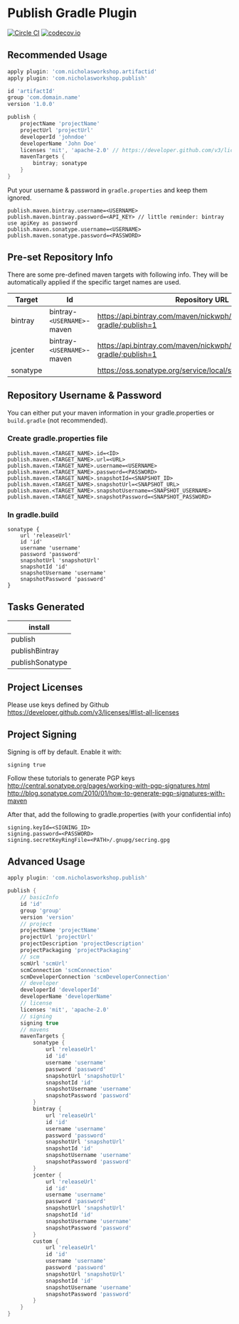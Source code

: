 # Publish Gradle Plugin

[![Circle CI](https://circleci.com/gh/nickwph/publish-gradle.svg?style=shield)](https://circleci.com/gh/nickwph/publish-gradle)
[![codecov.io](https://codecov.io/github/nickwph/publish-gradle/coverage.svg?branch=master)](https://codecov.io/github/nickwph/publish-gradle?branch=master)

## Recommended Usage

``` groovy
apply plugin: 'com.nicholasworkshop.artifactid'
apply plugin: 'com.nicholasworkshop.publish'

id 'artifactId'
group 'com.domain.name'
version '1.0.0'

publish {
    projectName 'projectName'
    projectUrl 'projectUrl'
    developerId 'johndoe'
    developerName 'John Doe'
    licenses 'mit', 'apache-2.0' // https://developer.github.com/v3/licenses/#list-all-licenses
    mavenTargets {
        bintray; sonatype
    }
}
```

Put your username & password in <code>gradle.properties</code> and keep them ignored.

```properties
publish.maven.bintray.username=<USERNAME>
publish.maven.bintray.password=<API_KEY> // little reminder: bintray use apiKey as password
publish.maven.sonatype.username=<USERNAME>
publish.maven.sonatype.password=<PASSWORD>
```


## Pre-set Repository Info

There are some pre-defined maven targets with following info. They will be automatically applied if the specific target names are used.

| Target   | Id                       | Repository URL                                                           | Snapshot Repository URL                                   |
| -------  | ------------------------ | ------------------------------------------------------------------------ | --------------------------------------------------------- |
| bintray  | bintray-<code>\<USERNAME\></code>-maven | https://api.bintray.com/maven/nickwph/maven/artifactid-gradle/;publish=1 | https://oss.jfrog.org/artifactory/list/oss-snapshot-local |
| jcenter  | bintray-<code>\<USERNAME\></code>-maven | https://api.bintray.com/maven/nickwph/maven/artifactid-gradle/;publish=1 | https://oss.jfrog.org/artifactory/list/oss-snapshot-local |
| sonatype |                          | https://oss.sonatype.org/service/local/staging/deploy/maven2             | https://oss.sonatype.org/content/repositories/snapshots   |

## Repository Username & Password

You can either put your maven information in your gradle.properties or <code>build.gradle</code> (not recommended).

### Create gradle.properties file

```properties
publish.maven.<TARGET_NAME>.id=<ID>
publish.maven.<TARGET_NAME>.url=<URL>
publish.maven.<TARGET_NAME>.username=<USERNAME>
publish.maven.<TARGET_NAME>.password=<PASSWORD>
publish.maven.<TARGET_NAME>.snapshotId=<SNAPSHOT_ID>
publish.maven.<TARGET_NAME>.snapshotUrl=<SNAPSHOT_URL>
publish.maven.<TARGET_NAME>.snapshotUsername=<SNAPSHOT_USERNAME>
publish.maven.<TARGET_NAME>.snapshotPassword=<SNAPSHOT_PASSWORD>

```

### In gradle.build

```
sonatype {
    url 'releaseUrl'
    id 'id'
    username 'username'
    password 'password'
    snapshotUrl 'snapshotUrl'
    snapshotId 'id'
    snapshotUsername 'username'
    snapshotPassword 'password'
}
```

## Tasks Generated

| install                  |
| -------------------------|
| publish<MavenTargetName> |
| publishBintray           |
| publishSonatype          |

## Project Licenses

Please use keys defined by Github<br/>
https://developer.github.com/v3/licenses/#list-all-licenses

## Project Signing

Signing is off by default. Enable it with:
```
signing true
```

Follow these tutorials to generate PGP keys
http://central.sonatype.org/pages/working-with-pgp-signatures.html
http://blog.sonatype.com/2010/01/how-to-generate-pgp-signatures-with-maven

After that, add the following to gradle.properties (with your confidential info)
```properties
signing.keyId=<SIGNING_ID>
signing.password=<PASSWORD>
signing.secretKeyRingFile=<PATH>/.gnupg/secring.gpg
```

## Advanced Usage

``` groovy
apply plugin: 'com.nicholasworkshop.publish'

publish {
    // basicInfo
    id 'id'             
    group 'group'
    version 'version'
    // project
    projectName 'projectName'
    projectUrl 'projectUrl'
    projectDescription 'projectDescription'
    projectPackaging 'projectPackaging'
    // scm
    scmUrl 'scmUrl'
    scmConnection 'scmConnection'
    scmDeveloperConnection 'scmDeveloperConnection'
    // developer
    developerId 'developerId'
    developerName 'developerName'
    // license
    licenses 'mit', 'apache-2.0'
    // signing
    signing true
    // mavens
    mavenTargets {
        sonatype {
            url 'releaseUrl'
            id 'id'
            username 'username'
            password 'password'
            snapshotUrl 'snapshotUrl'
            snapshotId 'id'
            snapshotUsername 'username'
            snapshotPassword 'password'
        }
        bintray {
            url 'releaseUrl'
            id 'id'
            username 'username'
            password 'password'
            snapshotUrl 'snapshotUrl'
            snapshotId 'id'
            snapshotUsername 'username'
            snapshotPassword 'password'
        }
        jcenter {
            url 'releaseUrl'
            id 'id'
            username 'username'
            password 'password'
            snapshotUrl 'snapshotUrl'
            snapshotId 'id'
            snapshotUsername 'username'
            snapshotPassword 'password'
        }
        custom {
            url 'releaseUrl'
            id 'id'
            username 'username'
            password 'password'
            snapshotUrl 'snapshotUrl'
            snapshotId 'id'
            snapshotUsername 'username'
            snapshotPassword 'password'
        }
    }
}
```